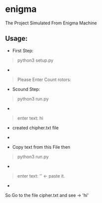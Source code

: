 # enigma
The Project Simulated From Enigma Machine

## Usage:
- First Step:
> python3 setup.py
- 
> Please Enter Count rotors: 

- Scound Step:
> python3 run.py
- 
> enter text: hi
 
* created chipher.txt file
- 
* Copy text from this File 
then 
> python3 run.py
- 
> enter text: '' <- paste it.
- 
So Go to the file cipher.txt and see -> 'hi'
